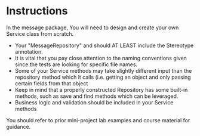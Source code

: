 # Instructions
In the message package, You will need to design and create your own Service class from scratch.

- Your "MessageRepository" and should AT LEAST include the Stereotype annotation.
- It is vital that you pay close attention to the naming conventions given since the tests are looking for specific file names.
- Some of your Service methods may take slightly different input than the repository method which it calls (i.e. getting an object and only passing certain fields from that object
- Keep in mind that a properly constructed Repository has some built-in methods, such as save and find methods which can be leveraged.
- Business logic and validation should be included in your Service methods

You should refer to prior mini-project lab examples and course material for guidance.
